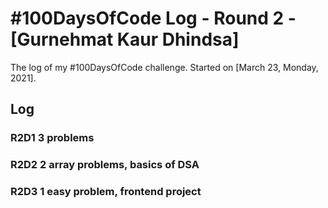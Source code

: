 # #100DaysOfCode Log - Round 2 - [Gurnehmat Kaur Dhindsa]

The log of my #100DaysOfCode challenge. Started on [March 23, Monday, 2021].

## Log

### R2D1  3 problems

### R2D2  2 array problems, basics of DSA

### R2D3  1 easy problem, frontend project

